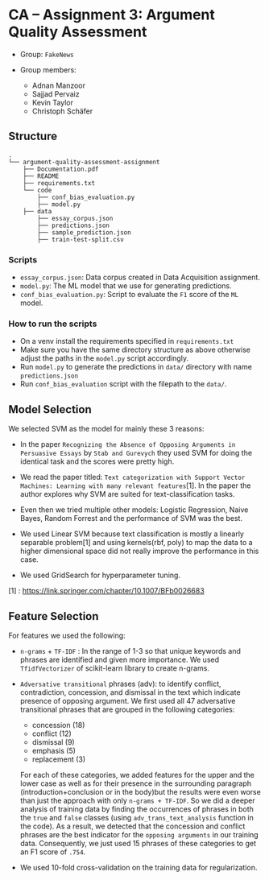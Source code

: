 # CA – Assignment 3: Argument Quality Assessment

- Group: `FakeNews`
- Group members:

  - Adnan Manzoor
  - Sajjad Pervaiz
  - Kevin Taylor
  - Christoph Schäfer

## Structure

```
.
└── argument-quality-assessment-assignment
    ├── Documentation.pdf
    ├── README
    ├── requirements.txt
    └── code
        ├── conf_bias_evaluation.py
        ├── model.py
    ├── data
        ├── essay_corpus.json
        ├── predictions.json
        ├── sample_prediction.json
        ├── train-test-split.csv
```

### Scripts

- `essay_corpus.json`: Data corpus created in Data Acquisition assignment.
- `model.py`: The ML model that we use for generating predictions.
- `conf_bias_evaluation.py`: Script to evaluate the `F1` score of the `ML` model.

### How to run the scripts

- On a venv install the requirements specified in `requirements.txt`
- Make sure you have the same directory structure as above otherwise adjust the paths in the `model.py` script accordingly.
- Run `model.py` to generate the predictions in `data/` directory with name `predictions.json`
- Run `conf_bias_evaluation` script with the filepath to the `data/`.

## Model Selection

We selected SVM as the model for mainly these 3 reasons:

- In the paper `Recognizing the Absence of Opposing Arguments in Persuasive Essays` by `Stab and Gurevych` they used SVM for doing the identical task and the scores were pretty high.
- We read the paper titled: `Text categorization with Support Vector Machines: Learning with many relevant features`[1]. In the paper the author explores why SVM are suited for text-classification tasks.
- Even then we tried multiple other models: Logistic Regression, Naive Bayes, Random Forrest and the performance of SVM was the best.
- We used Linear SVM because text classification is mostly a linearly separable problem[1] and using kernels(rbf, poly) to map the data to a higher dimensional space did not really improve the performance in this case.

- We used GridSearch for hyperparameter tuning.

[1] : https://link.springer.com/chapter/10.1007/BFb0026683

## Feature Selection

For features we used the following:

- `n-grams` + `TF-IDF` : In the range of 1-3 so that unique keywords and phrases are identified and given more importance.
  We used `TfidfVectorizer` of scikit-learn library to create n-grams.
- `Adversative transitional` phrases (adv): to identify conflict, contradiction, concession, and dismissal in the text which indicate presence of opposing argument. We first used all 47 adversative transitional phrases that are grouped in the following categories:

  - concession (18)
  - conflict (12)
  - dismissal (9)
  - emphasis (5)
  - replacement (3)

  For each of these categories, we added features for the upper and the lower case as well as for their presence in the surrounding paragraph (introduction+conclusion or in the body)but the results were even worse than just the approach with only `n-grams + TF-IDF`. So we did a deeper analysis of training data by finding the occurrences of phrases in both the `true` and `false` classes (using `adv_trans_text_analysis` function in the code). As a result, we detected that the concession and conflict phrases are the best indicator for the `opposing arguments` in our training data.
  Consequently, we just used 15 phrases of these categories to get an F1 score of `.754`.

- We used 10-fold cross-validation on the training data for regularization.
